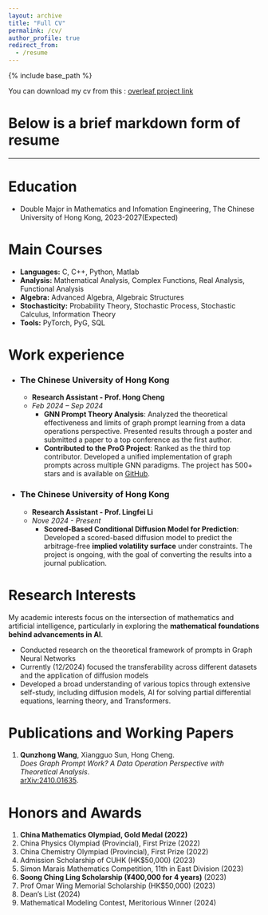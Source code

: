 ```yaml
---
layout: archive
title: "Full CV"
permalink: /cv/
author_profile: true
redirect_from:
  - /resume
---
```


{% include base_path %}


You can download my cv from this : [overleaf project link](https://www.overleaf.com/read/xdvcvgwvkqrv#5c3266)


# Below is a brief markdown form of resume
---

Education
======
* Double Major in Mathematics and Infomation Engineering, The Chinese University of Hong Kong, 2023-2027(Expected)


Main Courses
=====

- **Languages:** C, C++, Python, Matlab  
- **Analysis:** Mathematical Analysis, Complex Functions, Real Analysis, Functional Analysis  
- **Algebra:** Advanced Algebra, Algebraic Structures  
- **Stochasticity:** Probability Theory, Stochastic Process, Stochastic Calculus, Information Theory
- **Tools:** PyTorch, PyG, SQL  

Work experience
=====

- ### The Chinese University of Hong Kong  
  - **Research Assistant - Prof. Hong Cheng**  
  - *Feb 2024 – Sep 2024*  
    - **GNN Prompt Theory Analysis**: Analyzed the theoretical effectiveness and limits of graph prompt learning from a data operations perspective. Presented results through a poster and submitted a paper to a top conference as the first author.  
    - **Contributed to the ProG Project**: Ranked as the third top contributor. Developed a unified implementation of graph prompts across multiple GNN paradigms. The project has 500+ stars and is available on [GitHub](https://github.com/sheldonresearch/ProG).

- ### The Chinese University of Hong Kong 
  - **Research Assistant - Prof. Lingfei Li**  
  - *Nove 2024 - Present*
    - **Scored-Based Conditional Diffusion Model for Prediction**: Developed a scored-based diffusion model to predict the arbitrage-free **implied volatility surface** under constraints. The project is ongoing, with the goal of converting the results into a journal publication.

Research Interests
=====

My academic interests focus on the intersection of mathematics and artificial intelligence, particularly in exploring the **mathematical foundations behind advancements in AI**.

- Conducted research on the theoretical framework of prompts in Graph Neural Networks
- Currently (12/2024) focused the transferability across different datasets and the application of diffusion models 
- Developed a broad understanding of various topics through extensive self-study, including diffusion models, AI for solving partial differential equations, learning theory, and Transformers.  


Publications and Working Papers
=====

1. **Qunzhong Wang**, Xiangguo Sun, Hong Cheng.  
   *Does Graph Prompt Work? A Data Operation Perspective with Theoretical Analysis*.  
   [arXiv:2410.01635](https://arxiv.org/abs/2410.01635).
  
Honors and Awards
=====

1. **China Mathematics Olympiad, Gold Medal (2022)**  
2. China Physics Olympiad (Provincial), First Prize (2022)  
3. China Chemistry Olympiad (Provincial), First Prize (2022)  
4. Admission Scholarship of CUHK (HK$50,000) (2023)  
5. Simon Marais Mathematics Competition, 11th in East Division (2023)  
6. **Soong Ching Ling Scholarship (¥400,000 for 4 years)** (2023)  
7. Prof Omar Wing Memorial Scholarship (HK$50,000) (2023)  
8. Dean’s List (2024)  
9. Mathematical Modeling Contest, Meritorious Winner (2024)  
